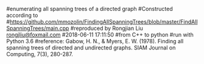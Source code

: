 #enumerating all spanning trees of a directed graph 
#Constructed according to 
#https://github.com/mmozolin/FindingAllSpanningTrees/blob/master/FindAllSpanningTrees/main.cpp
#reproduced by Rongjian Liu <rongjliu@foxmail.com>
#2018-06-11 17:11:50
#from C++ to python
#run with Python 3.6
#reference: Gabow, H. N., & Myers, E. W. (1978). Finding all spanning trees of directed and undirected graphs. SIAM Journal on Computing, 7(3), 280-287.
